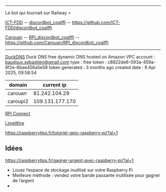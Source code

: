 


---


Le bot qui tournait sur Railway = 

[ICT-FDD](https://github.com/ICT-FDD)  --  [discordbot_coalffj](https://github.com/ICT-FDD/discordbot_coalffj)  --  https://github.com/ICT-FDD/discordbot_coalffj

[Carouan](https://github.com/Carouan)  --  [RPI_discordbot_coalffj](https://github.com/Carouan/RPI_discordbot_coalffj)  --  https://github.com/Carouan/RPI_discordbot_coalffj

---

[DuckDNS](https://www.duckdns.org/)
Duck DNS free dynamic DNS hosted on Amazon VPC
account : baudoux.sebastien@gmail.com
type : free
token : c8822de6-093a-459a-9f2e-6bae456a5e58
token generated : 3 months ago
created date : 9 Apr 2025, 09:58:54

| domain   | current ip      |
| -------- | --------------- |
| carouan  | 81.242.104.29   |
| caroupi2 | 109.131.177.170 |


[RPi Connect](https://www.raspberrypi.com/documentation/services/connect.html#update)


[LimeWire](https://limewire.com/)



https://raspberrytips.fr/tutoriel-gpio-raspberry-pi/?al=1


## Idées 

https://raspberrytips.fr/gagner-argent-avec-raspberry-pi/?al=1
- Louez l’espace de stockage inutilisé sur votre Raspberry Pi
- Meilleure méthode : vendez votre bande passante inutilisée pour gagner de l’argent
- 



